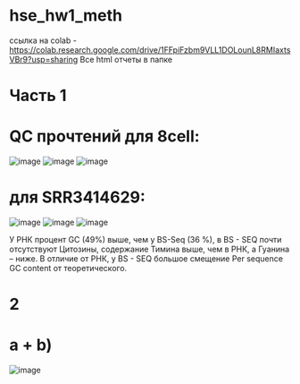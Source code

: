 # hse_hw1_meth

ссылка на colab - https://colab.research.google.com/drive/1FFpiFzbm9VLL1DOLounL8RMIaxtsVBr9?usp=sharing
Все html отчеты в папке

# Часть 1
# QC прочтений для 8cell:
![image](https://user-images.githubusercontent.com/92381120/154567807-c0a6185d-2833-45e9-a580-f7bf71b23896.png)
![image](https://user-images.githubusercontent.com/92381120/154568007-a20b08fb-8e44-43a5-a4ee-4813aa793ac6.png)
![image](https://user-images.githubusercontent.com/92381120/154568100-f6b9aec9-5b54-4c3c-82dc-eda4a54e96bb.png)
# для SRR3414629:
![image](https://user-images.githubusercontent.com/92381120/154568269-ebaf88f2-14f8-40d6-98f5-39fd3235d23f.png)
![image](https://user-images.githubusercontent.com/92381120/154568312-6e02c828-c3a0-4fdf-9016-68a5e25053b4.png)
![image](https://user-images.githubusercontent.com/92381120/154568343-f8dd0308-3da6-4abc-9d6d-42abf4bb5912.png)

У РНК процент GC (49%) выше, чем у BS-Seq (36 %), в BS - SEQ почти отсутствуют Цитозины, cодержание Тимина выше, чем в РНК, а Гуанина – ниже. В отличие от РНК, у BS - SEQ большое смещение Per sequence GC content от теоретического.
# 2
# a + b)
![image](https://user-images.githubusercontent.com/92381120/154316913-7139abb4-9d42-45e7-a212-23279936529b.png)
